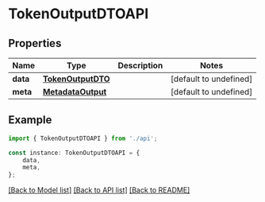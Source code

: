 # TokenOutputDTOAPI


## Properties

Name | Type | Description | Notes
------------ | ------------- | ------------- | -------------
**data** | [**TokenOutputDTO**](TokenOutputDTO.md) |  | [default to undefined]
**meta** | [**MetadataOutput**](MetadataOutput.md) |  | [default to undefined]

## Example

```typescript
import { TokenOutputDTOAPI } from './api';

const instance: TokenOutputDTOAPI = {
    data,
    meta,
};
```

[[Back to Model list]](../README.md#documentation-for-models) [[Back to API list]](../README.md#documentation-for-api-endpoints) [[Back to README]](../README.md)

